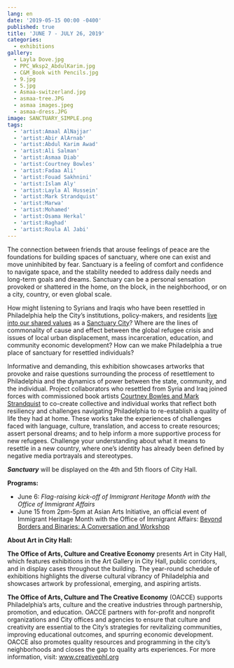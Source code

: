 ```yaml
---
lang: en
date: '2019-05-15 00:00 -0400'
published: true
title: 'JUNE 7 - JULY 26, 2019'
categories:
  - exhibitions
gallery:
  - Layla Dove.jpg
  - PPC_Wksp2_AbdulKarim.jpg
  - C&M_Book with Pencils.jpg
  - 9.jpg
  - 5.jpg
  - Asmaa-switzerland.jpg
  - asmaa-tree.JPG
  - asmaa images.jpeg
  - asmaa-dress.JPG
image: SANCTUARY_SIMPLE.png
tags:
  - 'artist:Amaal AlNajjar'
  - 'artist:Abir AlArnab'
  - 'artist:Abdul Karim Awad'
  - 'artist:Ali Salman'
  - 'artist:Asmaa Diab'
  - 'artist:Courtney Bowles'
  - 'artist:Fadaa Ali'
  - 'artist:Fouad Sakhnini'
  - 'artist:Islam Aly'
  - 'artist:Layla Al Hussein'
  - 'artist:Mark Strandquist'
  - 'artist:Marwa'
  - 'artist:Mohamed'
  - 'artist:Osama Herkal'
  - 'artist:Raghad'
  - 'artist:Roula Al Jabi'
---
```

The connection between friends that arouse feelings of peace are the foundations for building  spaces of sanctuary, where one can exist and move uninhibited by fear. Sanctuary is a feeling of comfort and confidence to navigate space, and the stability needed to address daily needs and long-term goals and dreams. Sanctuary can be a personal sensation provoked or shattered in the home, on the block, in the neighborhood, or on a city, country, or even global scale. 

How might listening to Syrians and Iraqis who have been resettled in Philadelphia help the City’s institutions, policy-makers, and residents [live into our shared values](https://www.reuters.com/article/us-usa-immigration-philadelphia/philadelphia-beats-us-appeal-in-sanctuary-city-case-idUSKCN1Q42BS) as a [Sanctuary City](https://generocity.org/philly/2017/12/07/sanctuary-cities-101-philadelphia-timeline-immigration/)? Where are the lines of commonality of cause and effect between the global refugee crisis and issues of local urban displacement, mass incarceration, education, and community economic development? How can we make Philadelphia a true place of sanctuary for resettled individuals? 

Informative and demanding, this exhibition showcases artworks that provoke and raise questions surrounding the process of resettlement to Philadelphia and the dynamics of power between the state, community, and the individual. Project collaborators who resettled from Syria and Iraq joined forces with commissioned book artists [Courtney Bowles and Mark Strandquist](http://peoplespaperco-op.weebly.com/) to co-create collective and individual works that reflect both resiliency and challenges navigating Philadelphia to re-establish a quality of life they had at home. These works take the experiences of challenges faced with language, culture, translation, and access to create resources; assert personal dreams; and to help inform a more supportive process for new refugees. Challenge your understanding about what it means to resettle in a new country, where one’s identity has already been defined by negative media portrayals and stereotypes.

**_Sanctuary_** will be displayed on the 4th and 5th floors of City Hall.

**Programs:**

- June 6: _Flag-raising kick-off of Immigrant Heritage Month with the Office of Immigrant Affairs_
- June 15 from 2pm-5pm at Asian Arts Initiative, an official event of Immigrant Heritage Month with the Office of Immigrant Affairs: [Beyond Borders and Binaries: A Conversation and Workshop](http://asianartsinitiative.org/event/beyond-borders-and-binaries)


**About Art in City Hall:**

**The Office of Arts, Culture and Creative Economy** presents Art in City Hall, which features exhibitions in the Art Gallery in City Hall, public corridors, and in display cases throughout the building. The year-round schedule of exhibitions highlights the diverse cultural vibrancy of Philadelphia and showcases artwork by professional, emerging, and aspiring artists.

**The Office of Arts, Culture and The Creative Economy** (OACCE) supports Philadelphia’s arts, culture and the creative industries through partnership, promotion, and education. OACCE partners with for-profit and nonprofit organizations and City offices and agencies to ensure that culture and creativity are essential to the City’s strategies for revitalizing communities, improving educational outcomes, and spurring economic development. OACCE also promotes quality resources and programming in the city’s neighborhoods and closes the gap to quality arts experiences. For more information, visit: www.creativephl.org
